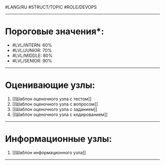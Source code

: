 #LANG/RU #STRUCT/TOPIC #ROLE/DEVOPS 

---
# Пороговые значения*:
+ #LVL/INTERN: 60%
+ #LVL/JUNIOR: 70%
+ #LVL/MIDDLE: 80%
+ #LVL/SENIOR: 90%
---
# Оценивающие узлы:
1. [[Шаблон оценочного узла c тестом]]
2. [[Шаблон оценочного узла c вопросом]]
3. [[Шаблон оценочного узла c заданием]]
4. [[Шаблон оценочного узла c кодированием]]
---
# Информационные узлы:
1. [[Шаблон информационного узла]]
---

